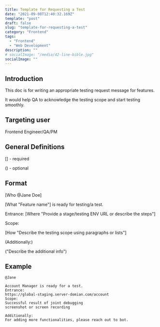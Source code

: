 ```yaml
---
title: Template for Requesting a Test
date: "2021-09-08T12:40:32.169Z"
template: "post"
draft: false
slug: "template-for-requesting-a-test"
category: "Frontend"
tags:
  - "Frontend"
  - "Web Development"
description: ""
# socialImage: "/media/42-line-bible.jpg"
socialImage: ""
---
```


## Introduction

This doc is for writing an appropriate testing request message for features.

It would help QA to acknowledge the testing scope and start testing smoothly.

## Targeting user

Frontend Engineer/QA/PM

## General Definitions

[] - required

() - optional

## Format

[Who @Jane Doe]

[What "Feature name"] is ready for testing/a test.

Entrance: [Where "Provide a stage/testing ENV URL or describe the steps"]

Scope:

[How "Describe the testing scope using paragraphs or lists"]

(Additionally:)

("Describe the additional info")

## Example

```
@Jane

Account Manager is ready for a test.
Entrance:
https://global-staging.server-domian.com/account
Scope:
Successful result of joint debugging
screenshot or screen recording

Additionally:
For adding more functionalities, please reach out to bot.
```
